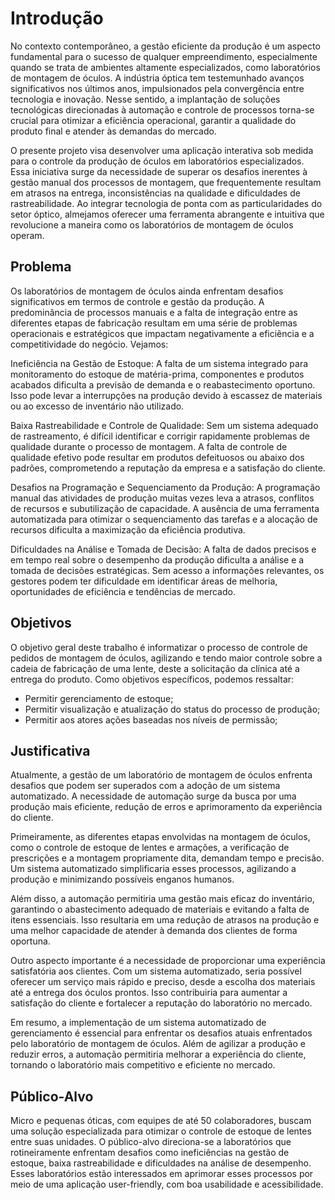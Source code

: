 # Introdução

No contexto contemporâneo, a gestão eficiente da produção é um aspecto fundamental para o sucesso de qualquer empreendimento, especialmente quando se trata de ambientes altamente especializados, como laboratórios de montagem de óculos. A indústria óptica tem testemunhado avanços significativos nos últimos anos, impulsionados pela convergência entre tecnologia e inovação. Nesse sentido, a implantação de soluções tecnológicas direcionadas à automação e controle de processos torna-se crucial para otimizar a eficiência operacional, garantir a qualidade do produto final e atender às demandas do mercado.

O presente projeto visa desenvolver uma aplicação interativa sob medida para o controle da produção de óculos em laboratórios especializados. Essa iniciativa surge da necessidade de superar os desafios inerentes à gestão manual dos processos de montagem, que frequentemente resultam em atrasos na entrega, inconsistências na qualidade e dificuldades de rastreabilidade. Ao integrar tecnologia de ponta com as particularidades do setor óptico, almejamos oferecer uma ferramenta abrangente e intuitiva que revolucione a maneira como os laboratórios de montagem de óculos operam.


## Problema
Os laboratórios de montagem de óculos ainda enfrentam desafios significativos em termos de controle e gestão da produção. A predominância de processos manuais e a falta de integração entre as diferentes etapas de fabricação resultam em uma série de problemas operacionais e estratégicos que impactam negativamente a eficiência e a competitividade do negócio. Vejamos:

Ineficiência na Gestão de Estoque: A falta de um sistema integrado para monitoramento do estoque de matéria-prima, componentes e produtos acabados dificulta a previsão de demanda e o reabastecimento oportuno. Isso pode levar a interrupções na produção devido à escassez de materiais ou ao excesso de inventário não utilizado.

Baixa Rastreabilidade e Controle de Qualidade: Sem um sistema adequado de rastreamento, é difícil identificar e corrigir rapidamente problemas de qualidade durante o processo de montagem. A falta de controle de qualidade efetivo pode resultar em produtos defeituosos ou abaixo dos padrões, comprometendo a reputação da empresa e a satisfação do cliente.

Desafios na Programação e Sequenciamento da Produção: A programação manual das atividades de produção muitas vezes leva a atrasos, conflitos de recursos e subutilização de capacidade. A ausência de uma ferramenta automatizada para otimizar o sequenciamento das tarefas e a alocação de recursos dificulta a maximização da eficiência produtiva.

Dificuldades na Análise e Tomada de Decisão: A falta de dados precisos e em tempo real sobre o desempenho da produção dificulta a análise e a tomada de decisões estratégicas. Sem acesso a informações relevantes, os gestores podem ter dificuldade em identificar áreas de melhoria, oportunidades de eficiência e tendências de mercado.

## Objetivos

O objetivo geral deste trabalho é informatizar o processo de controle de pedidos de montagem de óculos, agilizando e tendo maior controle sobre a cadeia de fabricação de uma lente, deste a solicitação da clínica até a entrega do produto.
Como objetivos específicos, podemos ressaltar:
  - Permitir gerenciamento de estoque;
  - Permitir visualização e atualização do status do processo de produção;
  - Permitir aos atores ações baseadas nos níveis de permissão;


## Justificativa

Atualmente, a gestão de um laboratório de montagem de óculos enfrenta desafios que podem ser superados com a adoção de um sistema automatizado. A necessidade de automação surge da busca por uma produção mais eficiente, redução de erros e aprimoramento da experiência do cliente.

Primeiramente, as diferentes etapas envolvidas na montagem de óculos, como o controle de estoque de lentes e armações, a verificação de prescrições e a montagem propriamente dita, demandam tempo e precisão. Um sistema automatizado simplificaria esses processos, agilizando a produção e minimizando possíveis enganos humanos.

Além disso, a automação permitiria uma gestão mais eficaz do inventário, garantindo o abastecimento adequado de materiais e evitando a falta de itens essenciais. Isso resultaria em uma redução de atrasos na produção e uma melhor capacidade de atender à demanda dos clientes de forma oportuna.

Outro aspecto importante é a necessidade de proporcionar uma experiência satisfatória aos clientes. Com um sistema automatizado, seria possível oferecer um serviço mais rápido e preciso, desde a escolha dos materiais até a entrega dos óculos prontos. Isso contribuiria para aumentar a satisfação do cliente e fortalecer a reputação do laboratório no mercado.

Em resumo, a implementação de um sistema automatizado de gerenciamento é essencial para enfrentar os desafios atuais enfrentados pelo laboratório de montagem de óculos. Além de agilizar a produção e reduzir erros, a automação permitiria melhorar a experiência do cliente, tornando o laboratório mais competitivo e eficiente no mercado.

## Público-Alvo

Micro e pequenas óticas, com equipes de até 50 colaboradores, buscam uma solução especializada para otimizar o controle de estoque de lentes entre suas unidades. O público-alvo direciona-se a laboratórios que rotineiramente enfrentam desafios como ineficiências na gestão de estoque, baixa rastreabilidade e dificuldades na análise de desempenho. Esses laboratórios estão interessados em aprimorar esses processos por meio de uma aplicação user-friendly, com boa usabilidade e acessibilidade.

